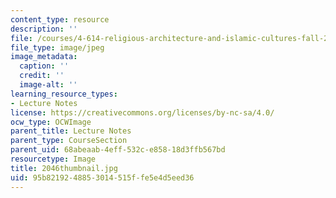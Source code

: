 ```yaml
---
content_type: resource
description: ''
file: /courses/4-614-religious-architecture-and-islamic-cultures-fall-2002/95b8219248853014515ffe5e4d5eed36_2046thumbnail.jpg
file_type: image/jpeg
image_metadata:
  caption: ''
  credit: ''
  image-alt: ''
learning_resource_types:
- Lecture Notes
license: https://creativecommons.org/licenses/by-nc-sa/4.0/
ocw_type: OCWImage
parent_title: Lecture Notes
parent_type: CourseSection
parent_uid: 68abeaab-4eff-532c-e858-18d3ffb567bd
resourcetype: Image
title: 2046thumbnail.jpg
uid: 95b82192-4885-3014-515f-fe5e4d5eed36
---
```

